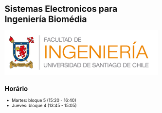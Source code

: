# Sistemas Electronicos para Ingeniería Biomédia

![FING](img/logo_fing.png?raw=true "FING")

## Horário
- Martes: bloque 5 (15:20 - 16:40)
- Jueves: bloque 4 (13:45 - 15:05)
